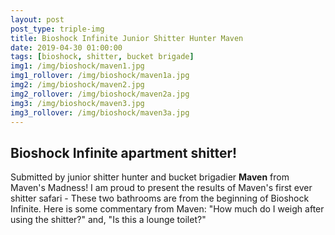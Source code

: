 ```yaml
---
layout: post
post_type: triple-img
title: Bioshock Infinite Junior Shitter Hunter Maven
date: 2019-04-30 01:00:00
tags: [bioshock, shitter, bucket brigade]
img1: /img/bioshock/maven1.jpg
img1_rollover: /img/bioshock/maven1a.jpg
img2: /img/bioshock/maven2.jpg
img2_rollover: /img/bioshock/maven2a.jpg
img3: /img/bioshock/maven3.jpg
img3_rollover: /img/bioshock/maven3a.jpg
---
```

## Bioshock Infinite apartment shitter!

Submitted by junior shitter hunter and bucket brigadier **Maven** from Maven's Madness! I am proud to present the results of Maven's first ever shitter safari - These two bathrooms are from the beginning of Bioshock Infinite. Here is some commentary from Maven: "How much do I weigh after using the shitter?" and, "Is this a lounge toilet?"
